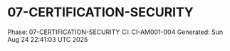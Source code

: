 # 07-CERTIFICATION-SECURITY
Phase: 07-CERTIFICATION-SECURITY
CI: CI-AM001-004
Generated: Sun Aug 24 22:41:03 UTC 2025
